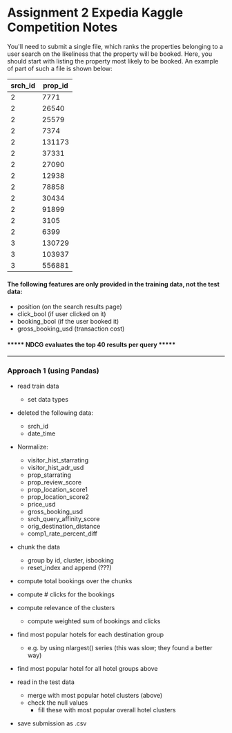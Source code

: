 # Assignment 2 Expedia Kaggle Competition Notes

You'll need to submit a single file, which ranks the properties belonging to a user search on the likeliness that the property will be booked. Here, you should start with listing the property most likely to be booked. An example of part of such a file is shown below:

| srch_id  |  prop_id | 
|----------|----------| 
| 2        |  7771    | 
| 2        |  26540   | 
| 2        |  25579   | 
| 2        |  7374    | 
| 2        |  131173  | 
| 2        |  37331   | 
| 2        |  27090   | 
| 2        |  12938   | 
| 2        |  78858   | 
| 2        |  30434   | 
| 2        |  91899   | 
| 2        |  3105    | 
| 2        |  6399    | 
| 3        |  130729  | 
| 3        |  103937  | 
| 3        |  556881  |  

#### The following features are only provided in the training data, not the test data:

- position (on the search results page)
- click_bool (if user clicked on it)
- booking_bool (if the user booked it)
- gross_booking_usd (transaction cost)

#### ***** NDCG evaluates the top 40 results per query *****

---

### Approach 1 (using Pandas)
- read train data
   - set data types
   
- deleted the following data:
   - srch_id
   - date_time
   
   
- Normalize:
   - visitor_hist_starrating
   - visitor_hist_adr_usd
   - prop_starrating
   - prop_review_score
   - prop_location_score1
   - prop_location_score2
   - price_usd
   - gross_booking_usd
   - srch_query_affinity_score
   - orig_destination_distance
   - comp1_rate_percent_diff

- chunk the data
   - group by id, cluster, isbooking
   - reset_index and append (???)

- compute total bookings over the chunks
- compute # clicks for the bookings
- compute relevance of the clusters
   - compute weighted sum of bookings and clicks

- find most popular hotels for each destination group
   - e.g. by using nlargest() series (this was slow; they found a better way)

- find most popular hotel for all hotel groups above

- read in the test data
   - merge with most popular hotel clusters (above)
   - check the null values
      - fill these with most popular overall hotel clusters

- save submission as .csv
